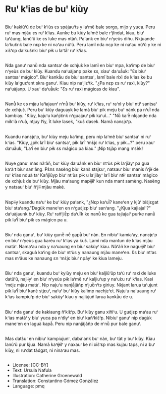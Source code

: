 # Ruꞌ kꞌias de buꞌ kiùy

##
Biuꞌ kakiũꞌũ de buꞌ kꞌiùs ɛs spàjauꞌts y laꞌmẽ bale sorgo, mijo y yuca. Peru ruꞌ mas mjàu ɛs ruꞌ kꞌias. Aunke bu kiùy laꞌmẽ bale rꞌjĩndat, kiau, biuꞌ taꞌãung, lanũꞌũ ke ɛs luke mas ntàñ. Paꞌank en biuꞌ nꞌyeùs diñu. Nkjuande laꞌkuɛ̃nk bale nɛp ke ni naꞌau nũꞌũ. Peru lamĩ nda nɛp ke ni naꞌau nũꞌũ y ke ni xiɛ̀ꞌɛp daꞌkuɛ̃nk: biuꞌ pɨk u laꞌtã̀ꞌ ruꞌ kꞌias.

##
Nda ganuꞌ nanũ̀ nda santsaꞌ de xchjuɛ̀ ke lamĩ en biuꞌ mpa, kaꞌimp de biuꞌ nꞌyeùs de buꞌ kiùy. Kuandu naꞌuàjanp pake ɛs, xiauꞌ daꞌuã̀uk: "Ɛs biuꞌ santsaꞌ mágico". Biuꞌ kankã̀u de biuꞌ santsaꞌ, lamĩ bale rixì de kꞌias ke bu kiùy laꞌguɛꞌɛnt skra ganuꞌ. Kiau nip naꞌjiɛꞌtk. "¿Pa nɛp ɛs ruꞌ raxì, kiùy?" naꞌuàjanp. U xauꞌ daꞌuã̀uk: "Ɛs ruꞌ raxì mágicas de kiau".

##
Nanũ̀ ke ɛs mjàu laꞌiajaunꞌ nꞌnũ̀ buꞌ kiùy, ruꞌ kꞌias, ruꞌ raꞌxì y biuꞌ ntɨꞌ santsaꞌ de xchjuɛ̀. Peru buꞌ kiùy daguayk ke lamã biuꞌ pɨk meju buꞌ nànk pa nꞌuĩ̀ nda kambiay. "Kiùy, kajuꞌu kañjiɛ̃nk nꞌguajauꞌ pɨk kaꞌuĩ..." "Nũ̀ kaꞌẽ̀ nkjande nda mikꞌià nꞌuà, ntjuy lꞌiy, ĩ̀t luke lasek, "kuɛ̀ dasek. Namã nanɛjɛꞌp.

##
Kuandu nanɛjɛꞌp, buꞌ kiùy meju kaꞌimp, peru nip laꞌmẽ biuꞌ santsaꞌ ni ruꞌ kꞌias. "Kiùy, ¿pɨk laꞌĩ̀ biuꞌ santsaꞌ, pɨk laꞌĩ̀ ꞌmɛ̀jɛ ruꞌ kꞌias, y pɨk...?" peru xauꞌ daꞌuã̀uk, "Laꞌĩ̀ en biuꞌ pɨk ɛs mágico pa kiau." ¡Nip tsjàp mang nꞌsèk!

##
Nuye ganuꞌ mas nãꞌãñ, buꞌ kiùy daꞌuã̀nk en biuꞌ ntꞌùs pɨk laꞌjiàyꞌ pa gua kaꞌàꞌt biuꞌ sanꞌãng. Pɛ̀ns nasèng biuꞌ kanɛ̀ stsjɛuꞌ, natsauꞌ biuꞌ manis ñꞌjiɨ̃ de ruꞌ kꞌias nduà taꞌ Kañjiũyp biuꞌ ntꞌùs pɨk u laꞌjiàyꞌ laꞌĩ biuꞌ ntɨꞌ santsaꞌ mágico de xchjuɛ̀ de buꞌ kiùy. Mjàu maꞌaung mapɨjɨlꞌ kun nda mant samèng. Nasèng y natsauꞌ biuꞌ ñꞌjiɨ̃ mjàu makè.

##
Napiɨy kuandu naꞌuꞌ ke buꞌ kiùy paꞌank, "¿Nɛp kaꞌuĩ̀? kaneꞌen y kjùꞌ biɛ̀jɛgat biuꞌ staꞌang."Dagùk maneꞌen en nꞌguɛ̀jɛp biuꞌ sanꞌang. "¿Kjua kajiajalꞌ?" daꞌuàjaunk buꞌ kiùy. Ruꞌ rañꞌjiɛ̃̀p daꞌuĩ̀k ke nanũ̀ ke gua tajiajalꞌ purke nanũ̀ pɨk laꞌĩ̀ biuꞌ pɨk ɛs mágico pa u.

##
Biuꞌ nda ganuꞌ, buꞌ kiùy gunẽ̀ nẽ̀ gapã̀ buꞌ nàn. En nibiuꞌ kamiaꞌay, nanɛjɛꞌp en biuꞌ nꞌyeùs gua karèu ruꞌ kꞌias ya kuɛ̀. Lamĩ nda mantun de kꞌias mjàu matàꞌ. Namaꞌau nda y naꞌuaung en biuꞌ sakùyꞌ kiau. Nãꞌãñ ke naguɨjɨlꞌ biuꞌ santsaꞌ, skaguà kaꞌing de biuꞌ ntꞌùs y nanaung mjàu maneꞌen. Ɛs biuꞌ ntꞌas mas mꞌãus ke nanaung ɛn ꞌmɛ̀jɛ biuꞌ npãyꞌ ke kiua lameju.

##
Biuꞌ nda ganuꞌ, kuandu buꞌ kyiùy meju en biuꞌ kaljiũꞌũp taꞌù ruꞌ raxì de luke datũꞌũ, najiɨyꞌ en biuꞌ nꞌyeùs pɨk laꞌmẽ ruꞌ kaljiuꞌup y naꞌuɛ̀u ruꞌ kꞌias. Kasi ꞌmɛ̀jɛ mjàu matàꞌ. Nip najuꞌu nanjã̀jãñp nꞌjuɛ̃̀nꞌts giriuy. Nkjant larua taꞌujunt pɨk laꞌĩ̀ biuꞌ kanɛ̀ stjɛuꞌ, naꞌuꞌ buꞌ kiùy kaꞌimp nachjɛꞌɛt. Najuꞌu naꞌuaung ruꞌ kꞌias kampiuꞌp de biuꞌ sakùyꞌ kiau y najiùjuñ larua kankã̀u de u.

##
Biuꞌ nda ganuꞌ de kakiaung ñꞌkiɛ̀ꞌp. Buꞌ kiùy ganu xiñiꞌu. U guɛ̀jɛp maꞌau ruꞌ kꞌias matàꞌ y biuꞌ yuca pa nꞌdɨ̀yꞌ en biuꞌ kañꞌkiɛ̀ꞌp. Nibiuꞌ ganuꞌ nip dagùk maneꞌen en laguà kapã̀. Peru nip nanjãjãñp de nꞌnũ̀ pur bale ganuꞌ.

##
Mas datɛ̀uꞌ en nibiuꞌ kampiujunꞌ, dabaꞌank buꞌ nàn, buꞌ tàt y buꞌ kiùy. Kiau lanũꞌũ pur kjua. Namã kaꞌɨ̃jɨ̃ilꞌ y naxauꞌ ke ni xiɛ̀ꞌɛp mas kujau tapɛ, ni a buꞌ kiùy, ni ruꞌdat tàdgat, ni ninaꞌau mas.

##
* License: [CC-BY]
* Text: Ursula Nafula
* Illustration: Catherine Groenewald
* Translation: Constantino Gómez González
* Language: pmq
